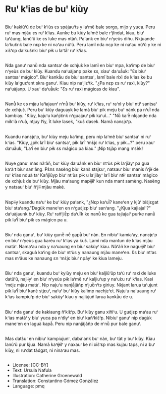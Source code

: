 # Ruꞌ kꞌias de buꞌ kiùy

##
Biuꞌ kakiũꞌũ de buꞌ kꞌiùs ɛs spàjauꞌts y laꞌmẽ bale sorgo, mijo y yuca. Peru ruꞌ mas mjàu ɛs ruꞌ kꞌias. Aunke bu kiùy laꞌmẽ bale rꞌjĩndat, kiau, biuꞌ taꞌãung, lanũꞌũ ke ɛs luke mas ntàñ. Paꞌank en biuꞌ nꞌyeùs diñu. Nkjuande laꞌkuɛ̃nk bale nɛp ke ni naꞌau nũꞌũ. Peru lamĩ nda nɛp ke ni naꞌau nũꞌũ y ke ni xiɛ̀ꞌɛp daꞌkuɛ̃nk: biuꞌ pɨk u laꞌtã̀ꞌ ruꞌ kꞌias.

##
Nda ganuꞌ nanũ̀ nda santsaꞌ de xchjuɛ̀ ke lamĩ en biuꞌ mpa, kaꞌimp de biuꞌ nꞌyeùs de buꞌ kiùy. Kuandu naꞌuàjanp pake ɛs, xiauꞌ daꞌuã̀uk: "Ɛs biuꞌ santsaꞌ mágico". Biuꞌ kankã̀u de biuꞌ santsaꞌ, lamĩ bale rixì de kꞌias ke bu kiùy laꞌguɛꞌɛnt skra ganuꞌ. Kiau nip naꞌjiɛꞌtk. "¿Pa nɛp ɛs ruꞌ raxì, kiùy?" naꞌuàjanp. U xauꞌ daꞌuã̀uk: "Ɛs ruꞌ raxì mágicas de kiau".

##
Nanũ̀ ke ɛs mjàu laꞌiajaunꞌ nꞌnũ̀ buꞌ kiùy, ruꞌ kꞌias, ruꞌ raꞌxì y biuꞌ ntɨꞌ santsaꞌ de xchjuɛ̀. Peru buꞌ kiùy daguayk ke lamã biuꞌ pɨk meju buꞌ nànk pa nꞌuĩ̀ nda kambiay. "Kiùy, kajuꞌu kañjiɛ̃nk nꞌguajauꞌ pɨk kaꞌuĩ..." "Nũ̀ kaꞌẽ̀ nkjande nda mikꞌià nꞌuà, ntjuy lꞌiy, ĩ̀t luke lasek, "kuɛ̀ dasek. Namã nanɛjɛꞌp.

##
Kuandu nanɛjɛꞌp, buꞌ kiùy meju kaꞌimp, peru nip laꞌmẽ biuꞌ santsaꞌ ni ruꞌ kꞌias. "Kiùy, ¿pɨk laꞌĩ̀ biuꞌ santsaꞌ, pɨk laꞌĩ̀ ꞌmɛ̀jɛ ruꞌ kꞌias, y pɨk...?" peru xauꞌ daꞌuã̀uk, "Laꞌĩ̀ en biuꞌ pɨk ɛs mágico pa kiau." ¡Nip tsjàp mang nꞌsèk!

##
Nuye ganuꞌ mas nãꞌãñ, buꞌ kiùy daꞌuã̀nk en biuꞌ ntꞌùs pɨk laꞌjiàyꞌ pa gua kaꞌàꞌt biuꞌ sanꞌãng. Pɛ̀ns nasèng biuꞌ kanɛ̀ stsjɛuꞌ, natsauꞌ biuꞌ manis ñꞌjiɨ̃ de ruꞌ kꞌias nduà taꞌ Kañjiũyp biuꞌ ntꞌùs pɨk u laꞌjiàyꞌ laꞌĩ biuꞌ ntɨꞌ santsaꞌ mágico de xchjuɛ̀ de buꞌ kiùy. Mjàu maꞌaung mapɨjɨlꞌ kun nda mant samèng. Nasèng y natsauꞌ biuꞌ ñꞌjiɨ̃ mjàu makè.

##
Napiɨy kuandu naꞌuꞌ ke buꞌ kiùy paꞌank, "¿Nɛp kaꞌuĩ̀? kaneꞌen y kjùꞌ biɛ̀jɛgat biuꞌ staꞌang."Dagùk maneꞌen en nꞌguɛ̀jɛp biuꞌ sanꞌang. "¿Kjua kajiajalꞌ?" daꞌuàjaunk buꞌ kiùy. Ruꞌ rañꞌjiɛ̃̀p daꞌuĩ̀k ke nanũ̀ ke gua tajiajalꞌ purke nanũ̀ pɨk laꞌĩ̀ biuꞌ pɨk ɛs mágico pa u.

##
Biuꞌ nda ganuꞌ, buꞌ kiùy gunẽ̀ nẽ̀ gapã̀ buꞌ nàn. En nibiuꞌ kamiaꞌay, nanɛjɛꞌp en biuꞌ nꞌyeùs gua karèu ruꞌ kꞌias ya kuɛ̀. Lamĩ nda mantun de kꞌias mjàu matàꞌ. Namaꞌau nda y naꞌuaung en biuꞌ sakùyꞌ kiau. Nãꞌãñ ke naguɨjɨlꞌ biuꞌ santsaꞌ, skaguà kaꞌing de biuꞌ ntꞌùs y nanaung mjàu maneꞌen. Ɛs biuꞌ ntꞌas mas mꞌãus ke nanaung ɛn ꞌmɛ̀jɛ biuꞌ npãyꞌ ke kiua lameju.

##
Biuꞌ nda ganuꞌ, kuandu buꞌ kyiùy meju en biuꞌ kaljiũꞌũp taꞌù ruꞌ raxì de luke datũꞌũ, najiɨyꞌ en biuꞌ nꞌyeùs pɨk laꞌmẽ ruꞌ kaljiuꞌup y naꞌuɛ̀u ruꞌ kꞌias. Kasi ꞌmɛ̀jɛ mjàu matàꞌ. Nip najuꞌu nanjã̀jãñp nꞌjuɛ̃̀nꞌts giriuy. Nkjant larua taꞌujunt pɨk laꞌĩ̀ biuꞌ kanɛ̀ stjɛuꞌ, naꞌuꞌ buꞌ kiùy kaꞌimp nachjɛꞌɛt. Najuꞌu naꞌuaung ruꞌ kꞌias kampiuꞌp de biuꞌ sakùyꞌ kiau y najiùjuñ larua kankã̀u de u.

##
Biuꞌ nda ganuꞌ de kakiaung ñꞌkiɛ̀ꞌp. Buꞌ kiùy ganu xiñiꞌu. U guɛ̀jɛp maꞌau ruꞌ kꞌias matàꞌ y biuꞌ yuca pa nꞌdɨ̀yꞌ en biuꞌ kañꞌkiɛ̀ꞌp. Nibiuꞌ ganuꞌ nip dagùk maneꞌen en laguà kapã̀. Peru nip nanjãjãñp de nꞌnũ̀ pur bale ganuꞌ.

##
Mas datɛ̀uꞌ en nibiuꞌ kampiujunꞌ, dabaꞌank buꞌ nàn, buꞌ tàt y buꞌ kiùy. Kiau lanũꞌũ pur kjua. Namã kaꞌɨ̃jɨ̃ilꞌ y naxauꞌ ke ni xiɛ̀ꞌɛp mas kujau tapɛ, ni a buꞌ kiùy, ni ruꞌdat tàdgat, ni ninaꞌau mas.

##
* License: [CC-BY]
* Text: Ursula Nafula
* Illustration: Catherine Groenewald
* Translation: Constantino Gómez González
* Language: pmq
